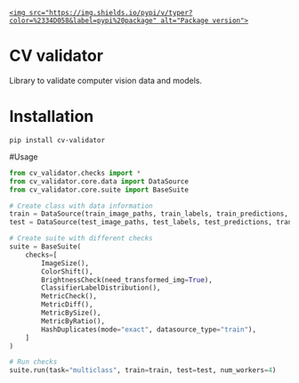 <p align="center">

[//]: # (<a href="https://github.com/ningeen/ml-validator/actions?query=workflow%3ATest" target="_blank">)

[//]: # (    <img src="https://github.com/ningeen/ml-validator/workflows/Test/badge.svg" alt="Test">)

[//]: # (</a>)

[//]: # (<a href="https://github.com/ningeen/ml-validator/actions?query=workflow%3APublish" target="_blank">)

[//]: # (    <img src="https://github.com/ningeen/ml-validator/workflows/Publish/badge.svg" alt="Publish">)

[//]: # (</a>)

[//]: # (<a href="https://codecov.io/gh/ningeen/ml-validator" target="_blank">)

[//]: # (    <img src="https://img.shields.io/codecov/c/github/ningeen/ml-validator?color=%2334D058" alt="Coverage">)

[//]: # (</a>)

<a href="https://pypi.org/project/cv-validator" target="_blank">

    <img src="https://img.shields.io/pypi/v/typer?color=%2334D058&label=pypi%20package" alt="Package version">

</a>

</p>

# CV validator
Library to validate computer vision data and models.

# Installation
```commandline
pip install cv-validator
```

#Usage
```python
from cv_validator.checks import *
from cv_validator.core.data import DataSource
from cv_validator.core.suite import BaseSuite

# Create class with data information
train = DataSource(train_image_paths, train_labels, train_predictions, transform=None)
test = DataSource(test_image_paths, test_labels, test_predictions, transform=transform)

# Create suite with different checks
suite = BaseSuite(
    checks=[
        ImageSize(),
        ColorShift(),
        BrightnessCheck(need_transformed_img=True),
        ClassifierLabelDistribution(),
        MetricCheck(),
        MetricDiff(),
        MetricBySize(),
        MetricByRatio(),
        HashDuplicates(mode="exact", datasource_type="train"),
    ]
)

# Run checks
suite.run(task="multiclass", train=train, test=test, num_workers=4)
```
